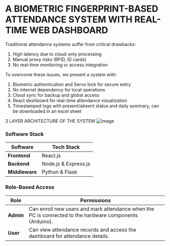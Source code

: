 # **A BIOMETRIC FINGERPRINT-BASED ATTENDANCE SYSTEM WITH REAL-TIME WEB DASHBOARD**

Traditional attendance systems suffer from critical drawbacks:
1. High latency due to cloud-only processing
2. Manual proxy risks (RFID, ID cards)
3. No real-time monitoring or access integration

To overcome these issues, we present a system with:
1. Biometric authentication and Servo lock for secure entry
2. No internet dependency for local operations
3. Cloud sync for backup and global access
4. React dashboard for real-time attendance visualization
5. Timestamped logs with present/absent status and daily summary, can be downloaded in an excel sheet

3 LAYER ARCHITECTURE OF THE SYSTEM
![image](https://github.com/user-attachments/assets/d947fe01-27c6-4792-ad81-e96176764f70)

### Software Stack

| **Software** | **Tech Stack** |
|--------------|-------------|
| **Frontend** | React.js |
| **Backend**  | Node.js & Express.js |
| **Middleware** | Python & Flask |

### Role-Based Access

| **Role** | **Permissions** |
|----------|-----------------|
| **Admin** | Can enroll new users and mark attendance when the PC is connected to the hardware components (Arduino). |
| **User**  | Can view attendance records and access the dashboard for attendance details. |


